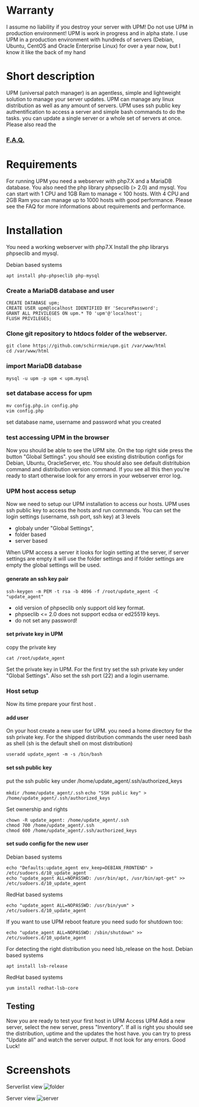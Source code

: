 # Warranty
I assume no liability if you destroy your server with UPM!
Do not use UPM in production environment!
UPM is work in progress and in alpha state.
I use UPM in a production environment with hundreds of servers (Debian, Ubuntu, CentOS and Oracle Enterprise Linux) for over a year now, but I know it like the back of my hand

# Short description
UPM (universal patch manager) is an agentless, simple and lightweight solution to manage your server updates. UPM can manage any linux distribution as well as any amount of servers.
UPM uses ssh public key authentification to access a server and simple bash commands to do the tasks.
you can update a single server or a whole set of servers at once.
Please also read the 
### [F.A.Q.](FAQ.md)


# Requirements
For running UPM you need a webserver with php7.X and a MariaDB database.
You also need the php library phpseclib (> 2.0) and mysql.
You can start with 1 CPU and 1GB Ram to manage < 100 hosts. With 4 CPU and 2GB Ram you can manage up to 1000 hosts with good performance. Please see the FAQ for more informations about requirements and performance.

# Installation
You need a working webserver with php7.X
Install the php librarys phpseclib and mysql.

Debian based systems

`apt install php-phpseclib php-mysql`

### Create a MariaDB database and user
```
CREATE DATABASE upm;
CREATE USER upm@localhost IDENTIFIED BY 'SecurePassword';
GRANT ALL PRIVILEGES ON upm.* TO 'upm'@'localhost';
FLUSH PRIVILEGES;
```

### Clone git repository to htdocs folder of the webserver.
```
git clone https://github.com/schirrmie/upm.git /var/www/html
cd /var/www/html
```

### import MariaDB database
`mysql -u upm -p upm < upm.mysql`

### set database access for upm
```
mv config.php.in config.php
vim config.php
```
set database name, username and password what you created

### test accessing UPM in the browser
Now you should be able to see the UPM site.
On the top right side press the button "Global Settings". you should see existing distribution configs for Debian, Ubuntu, OracleServer, etc.
You should also see default distritubion command and distribution version command.
If you see all this then you're ready to start otherwise look for any errors in your webserver error log.

### UPM host access setup
Now we need to setup our UPM installation to access our hosts.
UPM uses ssh public key to access the hosts and run commands.
You can set the login settings (username, ssh port, ssh key) at 3 levels
- globaly under "Global Settings",
- folder based 
- server based

When UPM access a server it looks for login setting at the server, if server settings are empty it will use the folder settings and if folder settings are empty the global settings will be used.

#### generate an ssh key pair
`ssh-keygen -m PEM -t rsa -b 4096 -f /root/update_agent -C "update_agent"`
- old version of phpseclib only support old key format.
- phpseclib <= 2.0 does not support ecdsa or ed25519 keys.
- do not set any password!

#### set private key in UPM
copy the private key

`cat /root/update_agent`

Set the private key in UPM. For the first try set the ssh private key under "Global Settings".
Also set the ssh port (22) and a login username.

### Host setup
Now its time prepare your first host .

#### add user
On your host create a new user for UPM. you need a home directory for the ssh private key. For the shipped distribution commands the user need bash as shell (sh is the default shell on most distribution)

`useradd update_agent -m -s /bin/bash`

#### set ssh public key
put the ssh public key under /home/update_agent/.ssh/authorized_keys

`mkdir /home/update_agent/.ssh`
`echo "SSH public key" > /home/update_agent/.ssh/authorized_keys`

Set ownership and rights
```
chown -R update_agent: /home/update_agent/.ssh
chmod 700 /home/update_agent/.ssh
chmod 600 /home/update_agent/.ssh/authorized_keys
```

#### set sudo config for the new user
Debian based systems

```
echo "Defaults:update_agent env_keep=DEBIAN_FRONTEND" > /etc/sudoers.d/10_update_agent
echo "update_agent ALL=NOPASSWD: /usr/bin/apt, /usr/bin/apt-get" >> /etc/sudoers.d/10_update_agent
```

RedHat based systems

`echo "update_agent ALL=NOPASSWD: /usr/bin/yum" > /etc/sudoers.d/10_update_agent`

If you want to use UPM reboot feature you need sudo for shutdown too:

`echo "update_agent ALL=NOPASSWD: /sbin/shutdown" >> /etc/sudoers.d/10_update_agent`

For detecting the right distribution you need lsb_release on the host.
Debian based systems

`apt install lsb-release`

RedHat based systems

`yum install redhat-lsb-core`

## Testing
Now you are ready to test your first host in UPM
Access UPM
Add a new server, select the new server, press "Inventory".
If all is right you should see the distribution, uptime and the updates the host have. you can try to press "Update all" and watch the server output.
If not look for any errors. Good Luck!

# Screenshots
Serverlist view
![folder](https://user-images.githubusercontent.com/7531415/79869948-7959d780-83e2-11ea-8a75-79d48a263d6f.png)

Server view
![server](https://user-images.githubusercontent.com/7531415/79869956-7ced5e80-83e2-11ea-92f5-d218d7d0b871.png)
